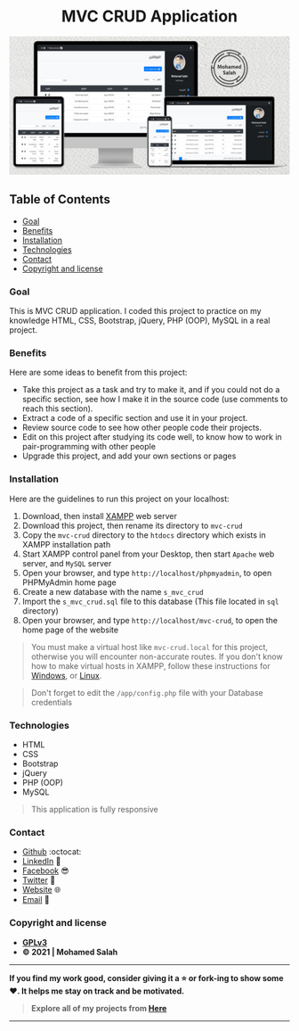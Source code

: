 <h1 align="center">MVC CRUD Application</h1>

<p align="center">
<img src="Mockup.jpg" alt="Responsive Mockup">
</p>

## Table of Contents

- [Goal](#goal)
- [Benefits](#benefits)
- [Installation](#installation)
- [Technologies](#technologies)
- [Contact](#contact)
- [Copyright and license](#copyright-and-license)

### Goal

This is MVC CRUD application. I coded this project to practice on my knowledge HTML, CSS, Bootstrap, jQuery, PHP (OOP),
MySQL in a real project.

### Benefits

Here are some ideas to benefit from this project:

- Take this project as a task and try to make it, and if you could not do a specific section, see how I make it in the
  source code (use comments to reach this section).
- Extract a code of a specific section and use it in your project.
- Review source code to see how other people code their projects.
- Edit on this project after studying its code well, to know how to work in pair-programming with other people
- Upgrade this project, and add your own sections or pages

### Installation

Here are the guidelines to run this project on your localhost:

1. Download, then install [XAMPP](https://www.apachefriends.org/download.html) web server
2. Download this project, then rename its directory to `mvc-crud`
3. Copy the `mvc-crud` directory to the `htdocs` directory which exists in XAMPP installation path
4. Start XAMPP control panel from your Desktop, then start `Apache` web server, and `MySQL` server
5. Open your browser, and type `http://localhost/phpmyadmin`, to open PHPMyAdmin home page
6. Create a new database with the name `s_mvc_crud`
7. Import the `s_mvc_crud.sql` file to this database (This file located in `sql` directory)
8. Open your browser, and type `http://localhost/mvc-crud`, to open the home page of the website

> You must make a virtual host like `mvc-crud.local` for this project, otherwise you will encounter non-accurate routes. If you don't know how to make virtual hosts in XAMPP, follow these instructions for [Windows](https://gist.github.com/salahineo/996de5788a7c95947557642f0b3be00f), or [Linux](https://gist.github.com/salahineo/3ee4333450a13d4cfedf330da191e822).

> Don't forget to edit the `/app/config.php` file with your Database credentials

### Technologies

- HTML
- CSS
- Bootstrap
- jQuery
- PHP (OOP)
- MySQL

> This application is fully responsive

### Contact

- [Github](https://github.com/salahineo) :octocat:
- [LinkedIn](https://linkedin.com/in/salahineo) 💼
- [Facebook](https://facebook.com/salahineo) 😎
- [Twitter](https://twitter.com/salahineo) 🐤
- [Website](https://salahineo.github.io/salahineo/) :globe_with_meridians:
- <a href="mailto:salahineo.work@gmail.com">Email</a> :email:

### Copyright and license

- **[GPLv3](https://www.gnu.org/licenses/gpl-3.0)**
- **© 2021 | Mohamed Salah**

---

**If you find my work good, consider giving it a :star: or fork-ing to show some :heart:. It helps me stay on track and be motivated.**

> **Explore all of my projects from [Here](https://github.com/salahineo/Projects-Reference)**

---
